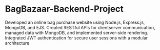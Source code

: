 # BagBazaar-Backend-Project
Developed an online bag purchase website using Node.js, Express.js, MongoDB, and EJS. Created RESTful APIs for clientserver communication, managed data with MongoDB, and implemented server-side rendering. Integrated JWT authentication for secure user sessions with a modular architecture
